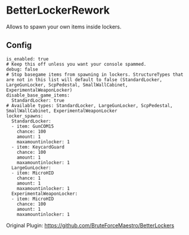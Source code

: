 # BetterLockerRework
 Allows to spawn your own items inside lockers.
## Config
```
is_enabled: true
# Keep this off unless you want your console spammed.
debug: false
# Stop basegame items from spawning in lockers. StructureTypes that are not in this list will default to false (StandardLocker, LargeGunLocker, ScpPedestal, SmallWallCabinet, ExperimentalWeaponLocker)
disable_base_game_items:
  StandardLocker: true
# Available types: StandardLocker, LargeGunLocker, ScpPedestal, SmallWallCabinet, ExperimentalWeaponLocker
locker_spawns:
  StandardLocker:
  - item: GunCOM15
    chance: 100
    amount: 1
    maxamountinlocker: 1
  - item: KeycardGuard
    chance: 100
    amount: 1
    maxamountinlocker: 1
  LargeGunLocker:
  - item: MicroHID
    chance: 1
    amount: 1
    maxamountinlocker: 1
  ExperimentalWeaponLocker:
  - item: MicroHID
    chance: 100
    amount: 1
    maxamountinlocker: 1
```

Original Plugin: https://github.com/BruteForceMaestro/BetterLockers
